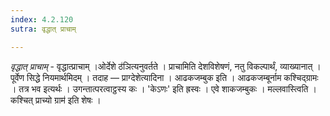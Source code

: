 ```yaml
---
index: 4.2.120
sutra: वृद्धात् प्राचाम्

---
```

_वृद्धात् प्राचाम्_ - वृद्धात्प्राचाम् ।ओर्देशे ठ॑ञित्यनुवर्तते । प्राचामिति देशविशेषणं, नतु विकल्पार्थं, व्याख्यानात् । पूर्वेण सिद्धे नियमार्थमिदम् । तदाह — प्राग्देशेत्यादिना । आढकजम्बुक इति । आढकजम्बूर्नाम कश्चिद्ग्रामः । तत्र भव इत्यर्थः । उगन्तात्परत्वाट्ठस्य कः । 'केऽणः' इति ह्रस्वः । एवे शाकजम्बुकः । मल्लवास्त्विति ।कश्चित् प्राच्यो ग्राम॑ इति शेषः ।